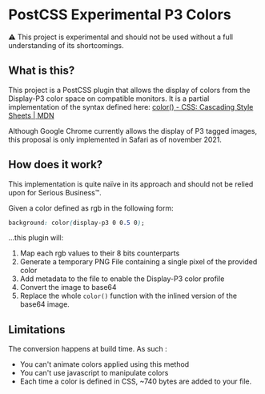 # PostCSS Experimental P3 Colors

⚠️ This project is experimental and should not be used without a full understanding of its shortcomings.

## What is this?

This project is a PostCSS plugin that allows the display of colors from the Display-P3 color space on compatible monitors. It is a partial implementation of the syntax defined here: [color() - CSS: Cascading Style Sheets | MDN](<https://developer.mozilla.org/en-US/docs/Web/CSS/color_value/color()>)

Although Google Chrome currently allows the display of P3 tagged images, this proposal is only implemented in Safari as of november 2021.

## How does it work?

This implementation is quite naïve in its approach and should not be relied upon for Serious Business™.

Given a color defined as rgb in the following form:

```css
background: color(display-p3 0 0.5 0);
```

...this plugin will:

1. Map each rgb values to their 8 bits counterparts
2. Generate a temporary PNG File containing a single pixel of the provided color
3. Add metadata to the file to enable the Display-P3 color profile
4. Convert the image to base64
5. Replace the whole `color()` function with the inlined version of the base64 image.

## Limitations

The conversion happens at build time. As such :

- You can't animate colors applied using this method
- You can't use javascript to manipulate colors
- Each time a color is defined in CSS, ~740 bytes are added to your file.
